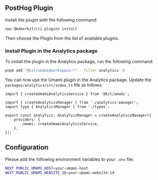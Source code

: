 ## PostHog Plugin

Install the plugin with the following command:

```bash
npx @makerkit/cli plugins install
```

Then choose the Plugin from the list of available plugins.

### Install Plugin in the Analytics package

To install the plugin in the Analytics package, run the following command:

```bash
pnpm add "@kit/umami@workspace:*" --filter analytics -D
```

You can now use the Umami plugin in the Analytics package. Update the `packages/analytics/src/index.ts` file as follows:

```tsx
import { createUmamiAnalyticsService } from '@kit/umami';

import { createAnalyticsManager } from './analytics-manager';
import type { AnalyticsManager } from './types';

export const analytics: AnalyticsManager = createAnalyticsManager({
    providers: {
        umami: createUmamiAnalyticsService,
    },
});
```

## Configuration

Please add the following environment variables to your `.env` file:

```bash
NEXT_PUBLIC_UMAMI_HOST=your-umami-host
NEXT_PUBLIC_UMAMI_WEBSITE_ID=your-umami-website-id
```
